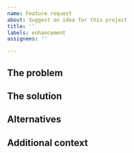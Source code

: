 ```yaml
---
name: Feature request
about: Suggest an idea for this project
title: ''
labels: enhancement
assignees: ''

---
```


## The problem

<!-- Is your feature request related to a problem? Please describe.
A clear and concise description of what the problem is. Ex. I'm always frustrated when -->

## The solution
<!-- A clear and concise description of what you want to happen. Pitch your solution! What would happen, if we don't implement this? -->

## Alternatives
<!-- A clear and concise description of any alternative solutions or features you've considered. -->

## Additional context
<!-- Add any other context or screenshots about the feature request here. -->
